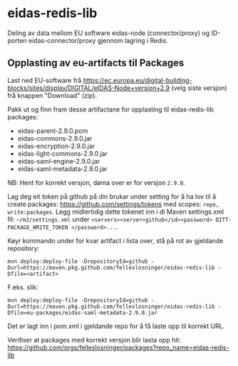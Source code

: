 # eidas-redis-lib

Deling av data mellom EU software eidas-node (connector/proxy) og ID-porten eidas-connector/proxy gjennom lagring i Redis.

## Opplasting av eu-artifacts til Packages

Last ned EU-software frå https://ec.europa.eu/digital-building-blocks/sites/display/DIGITAL/eIDAS-Node+version+2.9 (velg siste versjon) frå knappen "Download" (zip).

Pakk ut og finn fram desse artifactane for opplasting til eidas-redis-lib packages:
* eidas-parent-2.9.0.pom
* eidas-commons-2.9.0.jar
* eidas-encryption-2.9.0.jar
* eidas-light-commons-2.9.0.jar
* eidas-saml-engine-2.9.0.jar
* eidas-saml-metadata-2.9.0.jar

NB: Hent for korrekt versjon, døma over er for versjon `2.9.0`.

Lag deg eit token på github på din brukar under setting for å ha lov til å create packages: https://github.com/settings/tokens med scopes: `repo, write:packages`.
Legg midlertidig dette tokenet inn i di Maven settings.xml fil: `~/m2/settings.xml` under `<servers><server>github</id><password> DITT-PACKAGE_WRITE_TOKEN </password>...`.

Køyr kommando under for kvar artifact i lista over, stå på rot av gjeldande repository:
```
mvn deploy:deploy-file -DrepositoryId=github -Durl=https://maven.pkg.github.com/felleslosninger/eidas-redis-lib -Dfile=<artifact>
```
F.eks. slik:
```
mvn deploy:deploy-file -DrepositoryId=github -Durl=https://maven.pkg.github.com/felleslosninger/eidas-redis-lib -Dfile=eu-packages/eidas-saml-metadata-2.9.0.jar
```
Det er lagt inn <distributionManagement> i pom.xml i gjeldande repo for å få laste opp til korrekt URL.

Verifiser at packages med korrekt versjon blir lasta opp hit: https://github.com/orgs/felleslosninger/packages?repo_name=eidas-redis-lib
